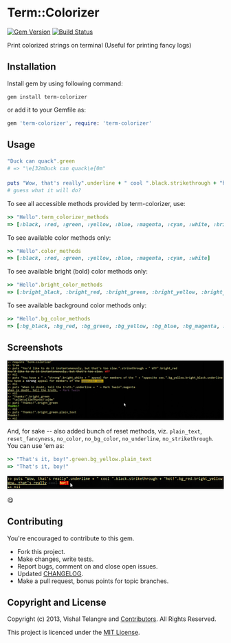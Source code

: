 Term::Colorizer
===============

[![Gem Version](https://badge.fury.io/rb/term-colorizer.png)](http://badge.fury.io/rb/term-colorizer)
[![Build Status](https://travis-ci.org/vishaltelangre/term-colorizer.png?branch=master)](https://travis-ci.org/vishaltelangre/term-colorizer)

Print colorized strings on terminal (Useful for printing fancy logs)

## Installation

Install gem by using following command:

    gem install term-colorizer

or add it to your Gemfile as:

```ruby
gem 'term-colorizer', require: 'term-colorizer'
```

## Usage

``` ruby
"Duck can quack".green
# => "\e[32mDuck can quack\e[0m"

puts "Wow, that's really".underline + " cool ".black.strikethrough + "hot!".bg_red.bright_yellow
# guess what it will do?
```

To see all accessible methods provided by term-colorizer, use:
```ruby
>> "Hello".term_colorizer_methods
=> [:black, :red, :green, :yellow, :blue, :magenta, :cyan, :white, :bright_black, :bright_red, :bright_green, :bright_yellow, :bright_blue, :bright_magenta, :bright_cyan, :bright_white, :bg_black, :bg_red, :bg_green, :bg_yellow, :bg_blue, :bg_magenta, :bg_cyan, :bg_white, :underline, :strikethrough, :term_colorizer_methods, :fancy_color_methods, :no_underline, :no_strikethrough, :no_color, :no_bg_color, :plain_text, :reset_fancyness]
```

To see available color methods only:
```ruby
>> "Hello".color_methods
=> [:black, :red, :green, :yellow, :blue, :magenta, :cyan, :white]
```

To see available bright (bold) color methods only:
```ruby
>> "Hello".bright_color_methods
=> [:bright_black, :bright_red, :bright_green, :bright_yellow, :bright_blue, :bright_magenta, :bright_cyan, :bright_white]
```

To see available background color methods only:
```ruby
>> "Hello".bg_color_methods
=> [:bg_black, :bg_red, :bg_green, :bg_yellow, :bg_blue, :bg_magenta, :bg_cyan, :bg_white]
```

## Screenshots

![term-colorizer-screenshot-1!](screenshot_1.png)

And, for sake -- also added bunch of reset methods, viz. `plain_text`, `reset_fancyness`, `no_color`, `no_bg_color`, `no_underline`, `no_strikethrough`.
You can use 'em as:

```ruby
>> "That's it, boy!".green.bg_yellow.plain_text
=> "That's it, boy!"
```

![term-colorizer-screenshot-2!](screenshot_2.png)

:yum:

## Contributing

You're encouraged to contribute to this gem.

* Fork this project.
* Make changes, write tests.
* Report bugs, comment on and close open issues.
* Updated [CHANGELOG](CHANGELOG.md).
* Make a pull request, bonus points for topic branches.

## Copyright and License

Copyright (c) 2013, Vishal Telangre and [Contributors](CHANGELOG.md). All Rights Reserved.

This project is licenced under the [MIT License](LICENSE.md).
